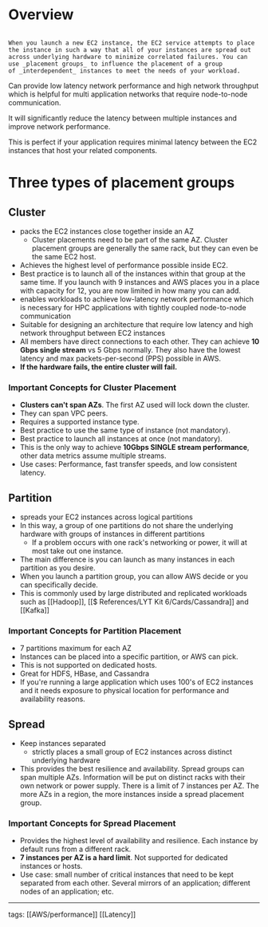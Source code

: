 # Overview

```ad-important

When you launch a new EC2 instance, the EC2 service attempts to place the instance in such a way that all of your instances are spread out across underlying hardware to minimize correlated failures. You can use _placement groups_ to influence the placement of a group of _interdependent_ instances to meet the needs of your workload.

```

Can provide low latency network performance and high network throughput which is helpful for multi application networks that require node-to-node communication.

It will significantly reduce the latency between multiple instances and improve network performance.

This is perfect if your application requires minimal latency between the EC2 instances that host your related components.

# Three types of placement groups

## Cluster
- packs the EC2 instances close together inside an AZ
	- Cluster placements need to be part of the same AZ. Cluster placement groups are generally the same rack, but they can even be the same EC2 host.
- Achieves the highest level of performance possible inside EC2.
- Best practice is to launch all of the instances within that group at the same time. If you launch with 9 instances and AWS places you in a place with capacity for 12, you are now limited in how many you can add.
- enables workloads to achieve low-latency network performance which is necessary for HPC applications with tightly coupled node-to-node communication
- Suitable for designing an architecture that require low latency and high network throughput between EC2 instances
- All members have direct connections to each other. They can achieve **10 Gbps single stream** vs 5 Gbps normally. They also have the lowest latency and max packets-per-second (PPS) possible in AWS.
- **If the hardware fails, the entire cluster will fail.**

### Important Concepts for Cluster Placement
-   **Clusters can't span AZs**. The first AZ used will lock down the cluster.
-   They can span VPC peers.
-   Requires a supported instance type.
-   Best practice to use the same type of instance (not mandatory).
-   Best practice to launch all instances at once (not mandatory).
-   This is the only way to achieve **10Gbps SINGLE stream performance**, other data metrics assume multiple streams.
-   Use cases: Performance, fast transfer speeds, and low consistent latency.

## Partition
- spreads your EC2 instances across logical partitions
- In this way, a group of one partitions do not share the underlying hardware with groups of instances in different partitions
	- If a problem occurs with one rack's networking or power, it will at most take out one instance.
- The main difference is you can launch as many instances in each partition as you desire.
- When you launch a partition group, you can allow AWS decide or you can specifically decide.
- This is commonly used by large distributed and replicated workloads such as [[Hadoop]], [[$ References/LYT Kit 6/Cards/Cassandra]] and [[Kafka]]
### Important Concepts for Partition Placement
- 7 partitions maximum for each AZ
- Instances can be placed into a specific partition, or AWS can pick.
- This is not supported on dedicated hosts.
- Great for HDFS, HBase, and Cassandra
- If you're running a large application which uses 100's of EC2 instances and it needs exposure to physical location for performance and availability reasons.

## Spread 
- Keep instances separated
	- strictly places a small group of EC2 instances across distinct underlying hardware
- This provides the best resilience and availability. Spread groups can span multiple AZs. Information will be put on distinct racks with their own network or power supply. There is a limit of 7 instances per AZ. The more AZs in a region, the more instances inside a spread placement group.
### Important Concepts for Spread Placement
-   Provides the highest level of availability and resilience.
      Each instance by default runs from a different rack.
-   **7 instances per AZ is a hard limit**.
      Not supported for dedicated instances or hosts.
- Use case: small number of critical instances that need to be kept separated from each other. Several mirrors of an application; different nodes of an application; etc.

___
tags: [[AWS/performance]] [[Latency]]  

